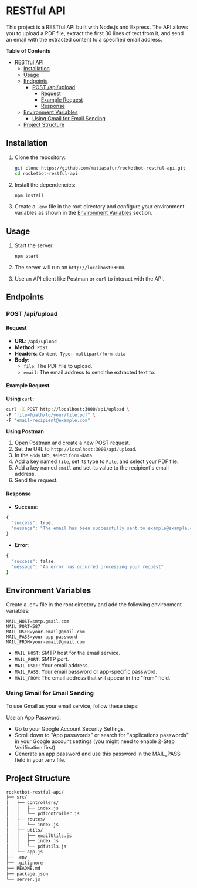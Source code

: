 # RESTful API

This project is a RESTful API built with Node.js and Express. The API allows you to upload a PDF file, extract the first 30 lines of text from it, and send an email with the extracted content to a specified email address.

**Table of Contents**

- [RESTful API](#restful-api)
  - [Installation](#installation)
  - [Usage](#usage)
  - [Endpoints](#endpoints)
    - [POST /api/upload](#post-apiupload)
      - [Request](#request)
      - [Example Request](#example-request)
      - [Response](#response)
  - [Environment Variables](#environment-variables)
    - [Using Gmail for Email Sending](#using-gmail-for-email-sending)
  - [Project Structure](#project-structure)

## Installation

1. Clone the repository:

    ```sh
    git clone https://github.com/matiasafur/rocketbot-restful-api.git
    cd rocketbot-restful-api
    ```

2. Install the dependencies:

    ```sh
    npm install
    ```

3. Create a `.env` file in the root directory and configure your environment variables as shown in the [Environment Variables](#environment-variables) section.

## Usage

1. Start the server:

    ```sh
    npm start
    ```

2. The server will run on `http://localhost:3000`.

3. Use an API client like Postman or `curl` to interact with the API.

## Endpoints

### POST /api/upload

#### Request

- **URL**: `/api/upload`
- **Method**: `POST`
- **Headers**: `Content-Type: multipart/form-data`
- **Body**:
  - `file`: The PDF file to upload.
  - `email`: The email address to send the extracted text to.

#### Example Request

**Using `curl`:**
```sh
curl -X POST http://localhost:3000/api/upload \
-F "file=@path/to/your/file.pdf" \
-F "email=recipient@example.com"
```
  
**Using Postman**

1.  Open Postman and create a new POST request.
2.  Set the URL to `http://localhost:3000/api/upload`.
3.  In the `Body` tab, select `form-data`.
4.  Add a key named `file`, set its type to `File`, and select your PDF file.
5.  Add a key named `email` and set its value to the recipient's email address.
6.  Send the request.

#### Response

-   **Success**:
```sh
{
  "success": true,
  "message": "The email has been successfully sent to example@example.com"
}
 ```
    
-   **Error**:
```sh
{
  "success": false,
  "message": "An error has occurred processing your request"
}
```

## Environment Variables
Create a .env file in the root directory and add the following environment variables:

```env
MAIL_HOST=smtp.gmail.com
MAIL_PORT=587
MAIL_USER=your-email@gmail.com
MAIL_PASS=your-app-password
MAIL_FROM=your-email@gmail.com
```

- `MAIL_HOST`: SMTP host for the email service.
- `MAIL_PORT`: SMTP port.
- `MAIL_USER`: Your email address.
- `MAIL_PASS`: Your email password or app-specific password.
- `MAIL_FROM`: The email address that will appear in the "from" field.

### Using Gmail for Email Sending
To use Gmail as your email service, follow these steps:

Use an App Password:
   * Go to your Google Account Security Settings.
   * Scroll down to "App passwords" or search for "applications passwords" in your Google account settings (you might need to enable 2-Step Verification first).
   * Generate an app password and use this password in the MAIL_PASS field in your .env file.

## Project Structure
```bash
rocketbot-restful-api/
├── src/
│   ├── controllers/
│   │   ├── index.js
│   │   └── pdfController.js
│   ├── routes/
│   │   └── index.js
│   ├── utils/
│   │   ├── emailUtils.js
│   │   ├── index.js
│   │   └── pdfUtils.js
│   └── app.js
├── .env
├── .gitignore
├── README.md
├── package.json
└── server.js

```